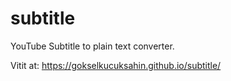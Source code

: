 # subtitle
YouTube Subtitle to plain text converter.

Vitit at: https://gokselkucuksahin.github.io/subtitle/
